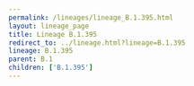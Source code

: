 ```yaml
---
permalink: /lineages/lineage_B.1.395.html
layout: lineage_page
title: Lineage B.1.395
redirect_to: ../lineage.html?lineage=B.1.395
lineage: B.1.395
parent: B.1
children: ['B.1.395']
---
```

